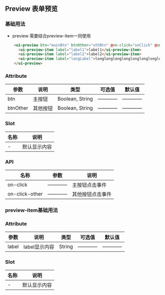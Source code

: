 ## Preview 表单预览

### 基础用法
* preview 需要结合preview-item一同使用

```html
    <ui-preview btn="mainBtn" btnOther="othBtn" @on-click="onClick" @on-click-other="otherClick">
      <ui-preview-item label="label1">label1</ui-preview-item>
      <ui-preview-item label="label2">label2</ui-preview-item>
      <ui-preview-item label="longLabel">longlonglonglonglonglonglonglonglonglonglonglong</ui-preview-item>
    </ui-preview>
```
### Attribute

| 参数      | 说明    | 类型      | 可选值       | 默认值   |
|---------- |-------- |---------- |------------ |-------- |
|btn | 主按钮 |Boolean, String |————|———— |
|btnOther | 其他按钮 |Boolean, String |————|———— |

### Slot

| 名称      | 说明    |
|---------- |-------- |
|- | 默认显示内容 |

### API

| 名称      | 参数    | 说明    |
|---------- |-------- |-------- |
|on-click | ———— | 主按钮点击事件 |
|on-click-other | ———— | 其他按钮点击事件 |


### preview-item基础用法
### Attribute

| 参数      | 说明    | 类型      | 可选值       | 默认值   |
|---------- |-------- |---------- |------------ |-------- |
|label | label显示内容 |String |————|———— |

### Slot

| 名称      | 说明    |
|---------- |-------- |
|- | 默认显示内容 |
